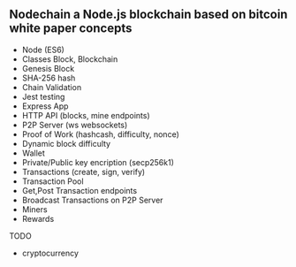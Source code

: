 ## Nodechain a Node.js blockchain based on bitcoin white paper concepts

- Node (ES6)
- Classes Block, Blockchain  
- Genesis Block
- SHA-256 hash
- Chain Validation
- Jest testing
- Express App
- HTTP API (blocks, mine endpoints)
- P2P Server (ws websockets)
- Proof of Work (hashcash, difficulty, nonce)
- Dynamic block difficulty
- Wallet 
- Private/Public key encription (secp256k1)
- Transactions (create, sign, verify)
- Transaction Pool
- Get,Post Transaction endpoints 
- Broadcast Transactions on P2P Server
- Miners
- Rewards

TODO
- cryptocurrency

